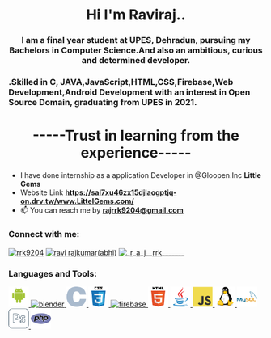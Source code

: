 <h1 align="center">Hi I'm Raviraj..</h1>
<h3 align="center">I am a final year student at UPES, Dehradun, pursuing my Bachelors in Computer Science.And also an ambitious, curious and determined developer.</h3>
<h3 align="left">.Skilled in C, JAVA,JavaScript,HTML,CSS,Firebase,Web Development,Android Development with an interest in Open Source Domain, graduating from UPES in 2021. </h3>
 <h1 align="center">-----Trust in learning from the experience-----</h1>

- I have done internship as a application Developer in @Gloopen.Inc  **Little Gems**
- Website Link  **https://sal7xu46zx15djlaogptjq-on.drv.tw/www.LittelGems.com/**
- 📫 You can reach me by  **rajrrk9204@gmail.com**

<h3 align="left">Connect with me:</h3>
<p align="left">
<a href="https://linkedin.com/in/rrk9204" target="blank"><img align="center" src="https://cdn.jsdelivr.net/npm/simple-icons@3.0.1/icons/linkedin.svg" alt="rrk9204" height="30" width="40" /></a>
<a href="https://fb.com/ravi rajkumar(abhi)" target="blank"><img align="center" src="https://cdn.jsdelivr.net/npm/simple-icons@3.0.1/icons/facebook.svg" alt="ravi rajkumar(abhi)" height="30" width="40" /></a>
<a href="https://instagram.com/_r_a_j__rrk_______" target="blank"><img align="center" src="https://cdn.jsdelivr.net/npm/simple-icons@3.0.1/icons/instagram.svg" alt="_r_a_j__rrk_______" height="30" width="40" /></a>
</p>

<h3 align="left">Languages and Tools:</h3>
<p align="left"> <a href="https://developer.android.com" target="_blank"> <img src="https://raw.githubusercontent.com/devicons/devicon/master/icons/android/android-original-wordmark.svg" alt="android" width="40" height="40"/> </a> <a href="https://www.blender.org/" target="_blank"> <img src="https://download.blender.org/branding/community/blender_community_badge_white.svg" alt="blender" width="40" height="40"/> </a> <a href="https://www.cprogramming.com/" target="_blank"> <img src="https://raw.githubusercontent.com/devicons/devicon/master/icons/c/c-original.svg" alt="c" width="40" height="40"/> </a> <a href="https://www.w3schools.com/css/" target="_blank"> <img src="https://raw.githubusercontent.com/devicons/devicon/master/icons/css3/css3-original-wordmark.svg" alt="css3" width="40" height="40"/> </a> <a href="https://firebase.google.com/" target="_blank"> <img src="https://www.vectorlogo.zone/logos/firebase/firebase-icon.svg" alt="firebase" width="40" height="40"/> </a> <a href="https://www.w3.org/html/" target="_blank"> <img src="https://raw.githubusercontent.com/devicons/devicon/master/icons/html5/html5-original-wordmark.svg" alt="html5" width="40" height="40"/> </a> <a href="https://www.java.com" target="_blank"> <img src="https://raw.githubusercontent.com/devicons/devicon/master/icons/java/java-original.svg" alt="java" width="40" height="40"/> </a> <a href="https://developer.mozilla.org/en-US/docs/Web/JavaScript" target="_blank"> <img src="https://raw.githubusercontent.com/devicons/devicon/master/icons/javascript/javascript-original.svg" alt="javascript" width="40" height="40"/> </a> <a href="https://www.linux.org/" target="_blank"> <img src="https://raw.githubusercontent.com/devicons/devicon/master/icons/linux/linux-original.svg" alt="linux" width="40" height="40"/> </a> <a href="https://www.mysql.com/" target="_blank"> <img src="https://raw.githubusercontent.com/devicons/devicon/master/icons/mysql/mysql-original-wordmark.svg" alt="mysql" width="40" height="40"/> </a> <a href="https://www.photoshop.com/en" target="_blank"> <img src="https://raw.githubusercontent.com/devicons/devicon/master/icons/photoshop/photoshop-line.svg" alt="photoshop" width="40" height="40"/> </a> <a href="https://www.php.net" target="_blank"> <img src="https://raw.githubusercontent.com/devicons/devicon/master/icons/php/php-original.svg" alt="php" width="40" height="40"/> </a> </p>
